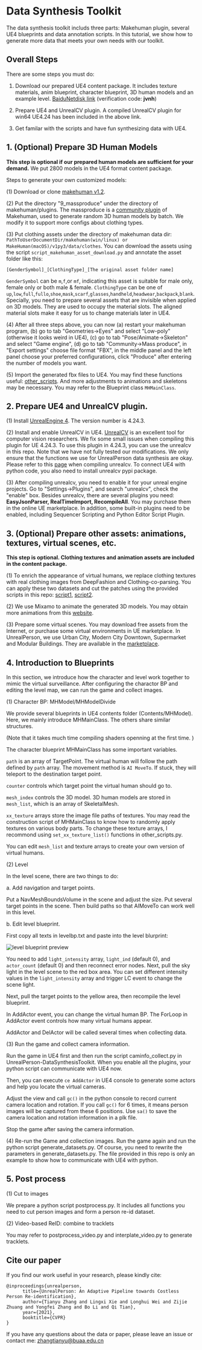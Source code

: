 # Data Synthesis Toolkit

The data synthesis toolkit includs three parts: Makehuman plugin, several UE4 blueprints and data annotation scripts.
In this tutorial, we show how to generate more data that meets your own needs with our toolkit. 

## Overall Steps
There are some steps you must do:
1. Download our prepared UE4 content package. It includes texture materials, anim blueprint,  character blueprint, 3D human models and an example level. [BaiduNetdisk link](https://pan.baidu.com/s/1HuH0Ed4jSNEy6J2eLGwJAA) (verification code: **jvnh**)

2. Prepare UE4 and UnrealCV plugin. A compiled UnrealCV plugin for win64 UE4.24 has been included in the above link. 

3. Get familar with the scripts and have fun synthesizing data with UE4. 

## 1. (Optional) Prepare 3D Human Models 

**This step is optional if our prepared human models are sufficient for your demand.** We put 2800 models in the UE4 format content package. 

Steps to generate your own customized models: 

(1) Download or clone [makehuman v1.2](https://github.com/makehumancommunity/makehuman/releases/tag/v1.2.0). 

(2) Put the directory "9_massproduce" under the directory of makehuman/plugins. The massproduce is a [community plugin](https://github.com/makehumancommunity/community-plugins-massproduce) of Makehuman, used to generate random 3D human models by batch. We modify it to support more configs about clothing types. 

(3) Put clothing assets under the directory of makehuman data dir: `PathToUserDocumentDir/makehuman(win/linux) or MakeHuman(macOS)/v1py3/data/clothes`. You can download the assets using the script `script_makehuman_asset_download.py` and annotate the asset folder like this:
```
[GenderSymbol]_[ClothingType]_[The original asset folder name]
```
`GenderSymbol` can be `m`,`f`,or `mf`, indicating this asset is suitable for male only, female only or both male & female. 
`ClothingType` can be one of `up`,`low`,`full`,`fullo`,`shoe`,`mask`,`scarf`,`glasses`,`handheld`,`headwear`,`backpack`,`blank`. Specially, you need to prepare several assets that are invisible when applied on 3D models. They are used to occupy the material slots. The aligned material slots make it easy for us to change materials later in UE4.   



(4) After all three steps above, you can now (a) restart your makehuman program, (b) go to tab "Geometries->Eyes" and select "Low-poly" (otherwise it looks weird in UE4), (c) go to tab "Pose/Animate->Skeleton" and select "Game engine", (d) go to tab "Community->Mass produce", in "Export settings" choose file format "FBX", in the middle panel and the left panel choose your preferred configurations, click "Produce" after entering the number of models you want. 

(5) Import the generated fbx files to UE4. You may find these functions useful: [other_scripts](UnrealPerson-DataSynthesisToolkit/other_scripts.py). And more adjustments to animations and skeletons may be necessary. You may refer to the Blueprint class `MHMainClass`.   

## 2. Prepare UE4 and UnrealCV plugin. 

(1) Install [UnrealEngine 4](https://www.unrealengine.com/en-US/). The version number is 4.24.3. 

(2) Install and enable UnrealCV in UE4. [UnrealCV](https://github.com/unrealcv/unrealcv) is an excellent tool for computer vision researchers. We fix some small issues when compiling this plugin for UE 4.24.3. To use this plugin in 4.24.3, you can use the unrealcv in this repo. Note that we have not fully tested our modifications. We only ensure that the functions we use for UnrealPerson data synthesis are okay. Please refer to this [page](http://docs.unrealcv.org/en/master/plugin/install.html#compile-plugin) when compiling unrealcv. To connect UE4 with python code, you also need to install unrealcv pypi package.

(3) After compiling unrealcv, you need to enable it for your unreal engine projects. Go to "Settings->Plugins", and search "unrealcv", check the "enable" box. Besides unrealcv, there are several plugins you need: **EasyJsonParser, RealTimeImport, RecompileAll**. You may purchase them in the online UE marketplace. In addition, some built-in plugins need to be enabled, including Sequencer Scripting and Python Editor Script Plugin.



## 3. (Optional) Prepare other assets: animations, textures, virtual scenes, etc.

**This step is optional. Clothing textures and animation assets are included in the content package.** 

(1) To enrich the appearance of virtual humans, we replace clothing textures with real clothing images from DeepFashion and Clothing-co-parsing. You can apply these two datasets and cut the patches using the provided scripts in this repo: [script1](UnrealPerson-DataSynthesisToolkit/script_clothingcoparsing_clothing_patch.py), [script2](UnrealPerson-DataSynthesisToolkit/script_deepfashion_clothing_patch.py).

(2) We use Mixamo to animate the generated 3D models. You may obtain more animations from this [website](https://www.mixamo.com/). 

(3) Prepare some virtual scenes. You may download free assets from the Internet, or purchase some virtual environments in UE marketplace. In UnrealPerson, we use Urban City, Modern City Downtown, Supermarket and Modular Buildings. They are available in the [marketplace](https://www.unrealengine.com/marketplace/en-US/store).

## 4. Introduction to Blueprints
In this section, we introduce how the character and level work together to mimic the virtual surveillance. After configuring the charactor BP and editing the level map, we can run the game and collect images. 

(1) Character BP: MHModel/MHModelDivide

We provide several blueprints in UE4 contents folder (Contents/MHModel). Here, we mainly introduce MHMainClass. The others share similar structures. 

(Note that it takes much time compiling shaders openning at the first time. )

The character blueprint MHMainClass has some important variables. 

`path` is an array of TargetPoint. The virtual human will follow the path defined by `path` array. The movement method is `AI MoveTo`. If stuck, they will teleport to the destination target point. 

`counter` controls which target point the virtual human should go to. 

`mesh_index` controls the 3D model. 3D human models are stored in `mesh_list`, which is an array of SkeletalMesh. 

`xx_texture` arrays store the image file paths of textures. You may read the construction script of MHMainClass to know how to randomly apply textures on various body parts. To change these texture arrays, I recommond using `set_xx_texture_list()` functions in other_scripts.py.

You can edit `mesh_list` and texture arrays to create your own version of virtual humans.  

(2) Level 

In the level scene, there are two things to do: 

a. Add navigation and target points. 

Put a NavMeshBoundsVolume in the scene and adjust the size. 
Put several target points in the scene.
Then build paths so that AIMoveTo can work well in this level. 

b. Edit level blueprint.

First copy all texts in levelbp.txt and paste into the level blurprint:

![level blueprint preview](UnrealPerson-DataSynthesisToolkit/levelbp_preview.png)

You need to add `light_intensity` array, `light_ind` (default 0), and `actor_count` (default 0) and then reconnect error nodes. 
Next, pull the sky light in the level scene to the red box area. You can set different intensity values in the `light_intensity` array and trigger LC event to change the scene light. 

Next, pull the target points to the yellow area, then recompile the level blueprint.

In AddActor event, you can change the virtual human BP. The ForLoop in AddActor event controls how many virtual humans appear. 

AddActor and DelActor will be called several times when collecting data. 

(3) Run the game and collect camera information.

Run the game in UE4 first and then run the script caminfo_collect.py in UnrealPerson-DataSynthesisToolkit. When you enable all the plugins, your python script can communicate with UE4 now. 

Then, you can execute `ce AddActor` in UE4 console to generate some actors and help you locate the virtual cameras.

Adjust the view and call `gc()` in the python console to record current camera location and rotation. If you call `gc()` for 6 times, it means person images will be captured from these 6 positions. Use `sa()` to save the camera location and rotation information in a plk file.

Stop the game after saving the camera information. 

(4) Re-run the Game and collection images.
Run the game again and run the python script generate_datasets.py. Of course, you need to rewrite the parameters in generate_datasets.py. The file provided in this repo is only an example to show how to communicate with UE4 with python. 

## 5. Post process

(1) Cut to images

We prepare a python script postprocess.py. It includes all functions you need to cut person images and form a person re-id dataset. 

(2) Video-based ReID: combine to tracklets

You may refer to postprocess_video.py and interplate_video.py to generate tracklets. 

## Cite our paper

If you find our work useful in your research, please kindly cite:

```
@inproceedings{unrealperson,
      title={UnrealPerson: An Adaptive Pipeline towards Costless Person Re-identification}, 
      author={Tianyu Zhang and Lingxi Xie and Longhui Wei and Zijie Zhuang and Yongfei Zhang and Bo Li and Qi Tian},
      year={2021},
      booktitle={CVPR}
}
```

If you have any questions about the data or paper, please leave an issue or contact me:
zhangtianyu@buaa.edu.cn